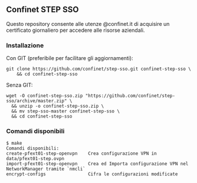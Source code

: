 ## Confinet STEP SSO

Questo repository consente alle utenze @confinet.it di acquisire un
certificato giornaliero per accedere alle risorse aziendali.

### Installazione

Con GIT (preferibile per facilitare gli aggiornamenti):

```
git clone https://github.com/confinet/step-sso.git confinet-step-sso \
    && cd confinet-step-sso
```

Senza GIT:

```
wget -O confinet-step-sso.zip "https://github.com/confinet/step-sso/archive/master.zip" \
  && unzip -o confinet-step-sso.zip \
  && mv step-sso-master confinet-step-sso \
  && cd confinet-step-sso
```

### Comandi disponibili

```
$ make
Comandi disponibili:
create-pfext01-step-openvpn    Crea configurazione VPN in data/pfext01-step.ovpn
import-pfext01-step-openvpn    Crea ed Importa configurazione VPN nel NetworkManager tramite `nmcli`
encrypt-configs                Cifra le configurazioni modificate
```

